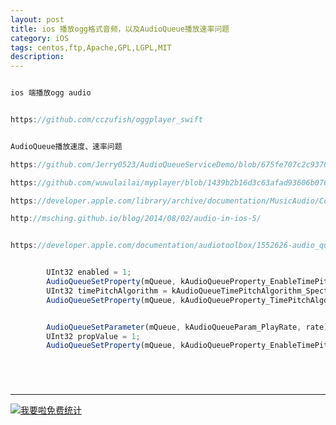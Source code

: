 ```yaml
---
layout: post
title: ios 播放ogg格式音频，以及AudioQueue播放速率问题
category: iOS
tags: centos,ftp,Apache,GPL,LGPL,MIT
description: 
---
```


```javascript

ios 端播放ogg audio


https://github.com/cczufish/oggplayer_swift


AudioQueue播放速度、速率问题

https://github.com/Jerry0523/AudioQueueServiceDemo/blob/675fe707c2c93702036b776ee2aa8b3de27a4a6b/JWAudioHelper/AudioPlayerOutput.cpp

https://github.com/wuwulailai/myplayer/blob/1439b2b16d3c63afad93606b07696716fff3eb5d/ios/IJKMediaPlayer/IJKMediaPlayer/ijkmedia/ijksdl/ios/IJKSDLAudioQueueController.m

https://developer.apple.com/library/archive/documentation/MusicAudio/Conceptual/AudioQueueProgrammingGuide/AQPlayback/PlayingAudio.html

http://msching.github.io/blog/2014/08/02/audio-in-ios-5/


https://developer.apple.com/documentation/audiotoolbox/1552626-audio_queue_parameters/kaudioqueueparam_playrate?language=objc


        UInt32 enabled = 1;
        AudioQueueSetProperty(mQueue, kAudioQueueProperty_EnableTimePitch, &enabled, 4);
        UInt32 timePitchAlgorithm = kAudioQueueTimePitchAlgorithm_Spectral; // supports rate and pitch
        AudioQueueSetProperty(mQueue, kAudioQueueProperty_TimePitchAlgorithm, &timePitchAlgorithm, sizeof(timePitchAlgorithm));


        AudioQueueSetParameter(mQueue, kAudioQueueParam_PlayRate, rate);
        UInt32 propValue = 1;
        AudioQueueSetProperty(mQueue, kAudioQueueProperty_EnableTimePitch, &propValue, sizeof(propValue));






```



---


<script language="javascript" type="text/javascript" src="//js.users.51.la/19176892.js"></script>
<noscript><a href="//www.51.la/?19176892" target="_blank"><img alt="&#x6211;&#x8981;&#x5566;&#x514D;&#x8D39;&#x7EDF;&#x8BA1;" src="//img.users.51.la/19176892.asp" style="border:none" /></a></noscript>

